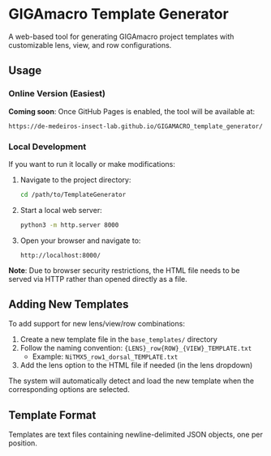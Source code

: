 # GIGAmacro Template Generator

A web-based tool for generating GIGAmacro project templates with customizable lens, view, and row configurations.

## Usage

### Online Version (Easiest)

**Coming soon**: Once GitHub Pages is enabled, the tool will be available at:
```
https://de-medeiros-insect-lab.github.io/GIGAMACRO_template_generator/
```

### Local Development

If you want to run it locally or make modifications:

1. Navigate to the project directory:
   ```bash
   cd /path/to/TemplateGenerator
   ```

2. Start a local web server:
   ```bash
   python3 -m http.server 8000
   ```

3. Open your browser and navigate to:
   ```
   http://localhost:8000/
   ```

**Note**: Due to browser security restrictions, the HTML file needs to be served via HTTP rather than opened directly as a file.

## Adding New Templates

To add support for new lens/view/row combinations:

1. Create a new template file in the `base_templates/` directory
2. Follow the naming convention: `{LENS}_row{ROW}_{VIEW}_TEMPLATE.txt`
   - Example: `NiTMX5_row1_dorsal_TEMPLATE.txt`
3. Add the lens option to the HTML file if needed (in the lens dropdown)

The system will automatically detect and load the new template when the corresponding options are selected.

## Template Format

Templates are text files containing newline-delimited JSON objects, one per position.

